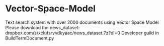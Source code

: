 # Vector-Space-Model
Text search system with over 2000 documents using Vector Space Model\
Please download the news_dataset: dropbox.com/s/xclufsrvvdkyaac/news_dataset.7z?dl=0 
Developer guild in BuildTermDocument.py
